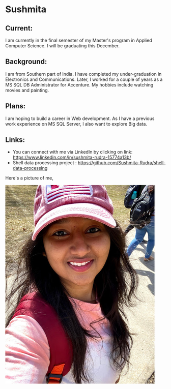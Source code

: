 # Sushmita

## Current:
I am currently in the final semester of my Master's program in Applied Computer Science. I will be graduating this December.

## Background:
I am from Southern part of India. I have completed my under-graduation in Electronics and Communications. Later, I worked for a couple of years as a MS SQL DB Administrator for Accenture. My hobbies include watching movies and painting.

## Plans: 
I am hoping to build a career in Web development. As I have a previous work experience on MS SQL Server, I also want to explore Big data.

## Links: 
* You can connect with me via LinkedIn by clicking on link:
https://www.linkedin.com/in/sushmita-rudra-15774a13b/ 
* Shell data processing project : https://github.com/Sushmita-Rudra/shell-data-processing

Here's a picture of me,

![Image](IMG_2139_Original.jpg)
